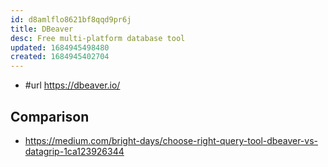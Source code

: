 ```yaml
---
id: d8amlflo8621bf8qqd9pr6j
title: DBeaver
desc: Free multi-platform database tool
updated: 1684945498480
created: 1684945402704
---
```


- #url https://dbeaver.io/

## Comparison

- https://medium.com/bright-days/choose-right-query-tool-dbeaver-vs-datagrip-1ca123926344